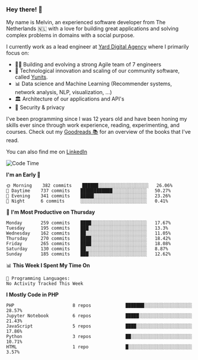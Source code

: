 ### Hey there! 👋

My name is Melvin, an experienced software developer from The Netherlands 🇳🇱 with a love for building great applications and solving complex problems in domains with a social purpose. 

I currently work as a lead engineer at [Yard Digital Agency](https://github.com/yardinternet) where I primarily focus on:

* 👏🏼 Building and evolving a strong Agile team of 7 engineers
* 🚀 Technological innovation and scaling of our community software, called [Yunits](https://www.yunits.com/).
* 📊 Data science and Machine Learning (Recommender systems, network analysis, NLP, visualization, ...)
* 🏛 Architecture of our applications and API's
* 🔐 Security & privacy

I've been programming since I was 12 years old and have been honing my skills ever since through work experience, reading, experimenting, and courses.
Check out my [Goodreads 📚](https://goodreads.com/melvinkoopmans) for an overview of the books that I've read. 

You can also find me on [LinkedIn](https://www.linkedin.com/in/melvinkoopmans)

<!--START_SECTION:waka-->
![Code Time](http://img.shields.io/badge/Code%20Time-1%20hr%2011%20mins-blue)

**I'm an Early 🐤** 

```text
🌞 Morning    382 commits    ██████░░░░░░░░░░░░░░░░░░░   26.06% 
🌆 Daytime    737 commits    ████████████░░░░░░░░░░░░░   50.27% 
🌃 Evening    341 commits    █████░░░░░░░░░░░░░░░░░░░░   23.26% 
🌙 Night      6 commits      ░░░░░░░░░░░░░░░░░░░░░░░░░   0.41%

```
📅 **I'm Most Productive on Thursday** 

```text
Monday       259 commits    ████░░░░░░░░░░░░░░░░░░░░░   17.67% 
Tuesday      195 commits    ███░░░░░░░░░░░░░░░░░░░░░░   13.3% 
Wednesday    162 commits    ██░░░░░░░░░░░░░░░░░░░░░░░   11.05% 
Thursday     270 commits    ████░░░░░░░░░░░░░░░░░░░░░   18.42% 
Friday       265 commits    ████░░░░░░░░░░░░░░░░░░░░░   18.08% 
Saturday     130 commits    ██░░░░░░░░░░░░░░░░░░░░░░░   8.87% 
Sunday       185 commits    ███░░░░░░░░░░░░░░░░░░░░░░   12.62%

```


📊 **This Week I Spent My Time On** 

```text
💬 Programming Languages: 
No Activity Tracked This Week

```

**I Mostly Code in PHP** 

```text
PHP                      8 repos             ███████░░░░░░░░░░░░░░░░░░   28.57% 
Jupyter Notebook         6 repos             █████░░░░░░░░░░░░░░░░░░░░   21.43% 
JavaScript               5 repos             ████░░░░░░░░░░░░░░░░░░░░░   17.86% 
Python                   3 repos             ██░░░░░░░░░░░░░░░░░░░░░░░   10.71% 
HTML                     1 repo              █░░░░░░░░░░░░░░░░░░░░░░░░   3.57%

```



<!--END_SECTION:waka-->
